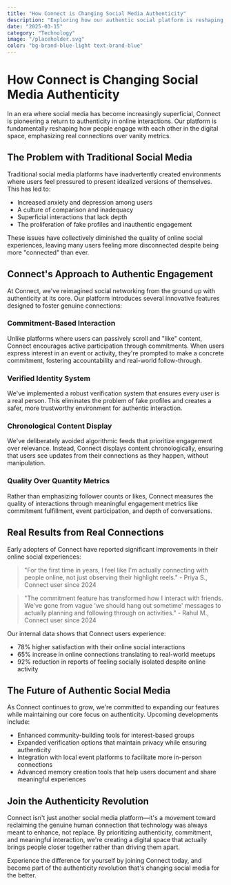 ```yaml
---
title: "How Connect is Changing Social Media Authenticity"
description: "Exploring how our authentic social platform is reshaping online interactions and bringing back real connections."
date: "2025-03-15"
category: "Technology"
image: "/placeholder.svg"
color: "bg-brand-blue-light text-brand-blue"
---
```


# How Connect is Changing Social Media Authenticity

In an era where social media has become increasingly superficial, Connect is pioneering a return to authenticity in online interactions. Our platform is fundamentally reshaping how people engage with each other in the digital space, emphasizing real connections over vanity metrics.

## The Problem with Traditional Social Media

Traditional social media platforms have inadvertently created environments where users feel pressured to present idealized versions of themselves. This has led to:

- Increased anxiety and depression among users
- A culture of comparison and inadequacy
- Superficial interactions that lack depth
- The proliferation of fake profiles and inauthentic engagement

These issues have collectively diminished the quality of online social experiences, leaving many users feeling more disconnected despite being more "connected" than ever.

## Connect's Approach to Authentic Engagement

At Connect, we've reimagined social networking from the ground up with authenticity at its core. Our platform introduces several innovative features designed to foster genuine connections:

### Commitment-Based Interaction

Unlike platforms where users can passively scroll and "like" content, Connect encourages active participation through commitments. When users express interest in an event or activity, they're prompted to make a concrete commitment, fostering accountability and real-world follow-through.

### Verified Identity System

We've implemented a robust verification system that ensures every user is a real person. This eliminates the problem of fake profiles and creates a safer, more trustworthy environment for authentic interaction.

### Chronological Content Display

We've deliberately avoided algorithmic feeds that prioritize engagement over relevance. Instead, Connect displays content chronologically, ensuring that users see updates from their connections as they happen, without manipulation.

### Quality Over Quantity Metrics

Rather than emphasizing follower counts or likes, Connect measures the quality of interactions through meaningful engagement metrics like commitment fulfillment, event participation, and depth of conversations.

## Real Results from Real Connections

Early adopters of Connect have reported significant improvements in their online social experiences:

> "For the first time in years, I feel like I'm actually connecting with people online, not just observing their highlight reels." - Priya S., Connect user since 2024

> "The commitment feature has transformed how I interact with friends. We've gone from vague 'we should hang out sometime' messages to actually planning and following through on activities." - Rahul M., Connect user since 2024

Our internal data shows that Connect users experience:

- 78% higher satisfaction with their online social interactions
- 65% increase in online connections translating to real-world meetups
- 92% reduction in reports of feeling socially isolated despite online activity

## The Future of Authentic Social Media

As Connect continues to grow, we're committed to expanding our features while maintaining our core focus on authenticity. Upcoming developments include:

- Enhanced community-building tools for interest-based groups
- Expanded verification options that maintain privacy while ensuring authenticity
- Integration with local event platforms to facilitate more in-person connections
- Advanced memory creation tools that help users document and share meaningful experiences

## Join the Authenticity Revolution

Connect isn't just another social media platform—it's a movement toward reclaiming the genuine human connection that technology was always meant to enhance, not replace. By prioritizing authenticity, commitment, and meaningful interaction, we're creating a digital space that actually brings people closer together rather than driving them apart.

Experience the difference for yourself by joining Connect today, and become part of the authenticity revolution that's changing social media for the better.
